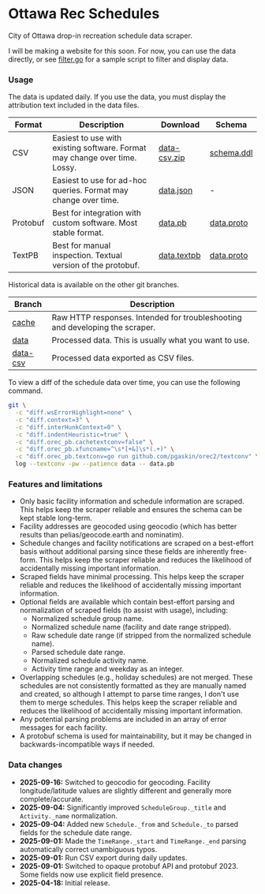 # Ottawa Rec Schedules

City of Ottawa drop-in recreation schedule data scraper.

I will be making a website for this soon. For now, you can use the data directly, or see [filter.go](./examples/filter.go) for a sample script to filter and display data.

### Usage

The data is updated daily. If you use the data, you must display the attribution text included in the data files.

| Format | Description | Download | Schema |
| --- | --- | --- | --- |
| CSV | Easiest to use with existing software. Format may change over time. Lossy. | [data-csv.zip](https://github.com/pgaskin/orec2/archive/refs/heads/data-csv.zip) | [schema.ddl](https://github.com/pgaskin/orec2/raw/refs/heads/data-csv/schema.ddl) |
| JSON | Easiest to use for ad-hoc queries. Format may change over time. | [data.json](https://github.com/pgaskin/orec2/raw/refs/heads/data/data.json) | - |
| Protobuf | Best for integration with custom software. Most stable format. | [data.pb](https://github.com/pgaskin/orec2/raw/refs/heads/data/data.pb) | [data.proto](https://github.com/pgaskin/orec2/raw/refs/heads/data/data.proto) |
| TextPB | Best for manual inspection. Textual version of the protobuf. | [data.textpb](https://github.com/pgaskin/orec2/raw/refs/heads/data/data.textpb) | [data.proto](https://github.com/pgaskin/orec2/raw/refs/heads/data/data.proto) |

Historical data is available on the other git branches.

| Branch | Description |
| --- | --- |
| [cache](https://github.com/pgaskin/orec2/tree/cache) | Raw HTTP responses. Intended for troubleshooting and developing the scraper. |
| [data](https://github.com/pgaskin/orec2/tree/data) | Processed data. This is usually what you want to use. |
| [data-csv](https://github.com/pgaskin/orec2/tree/data-csv) | Processed data exported as CSV files. |

To view a diff of the schedule data over time, you can use the following command.

```bash
git \
  -c "diff.wsErrorHighlight=none" \
  -c "diff.context=3" \
  -c "diff.interHunkContext=0" \
  -c "diff.indentHeuristic=true" \
  -c "diff.orec_pb.cachetextconv=false" \
  -c "diff.orec_pb.xfuncname=^\s*[+&]\s*(.+)" \
  -c "diff.orec_pb.textconv=go run github.com/pgaskin/orec2/textconv" \
  log --textconv -pw --patience data -- data.pb
```

### Features and limitations

- Only basic facility information and schedule information are scraped. This helps keep the scraper reliable and ensures the schema can be kept stable long-term.
- Facility addresses are geocoded using geocodio (which has better results than pelias/geocode.earth and nominatim).
- Schedule changes and facility notifications are scraped on a best-effort basis without additional parsing since these fields are inherently free-form. This helps keep the scraper reliable and reduces the likelihood of accidentally missing important information.
- Scraped fields have minimal processing. This helps keep the scraper reliable and reduces the likelihood of accidentally missing important information.
- Optional fields are available which contain best-effort parsing and normalization of scraped fields (to assist with usage), including:
  - Normalized schedule group name.
  - Normalized schedule name (facility and date range stripped).
  - Raw schedule date range (if stripped from the normalized schedule name).
  - Parsed schedule date range.
  - Normalized schedule activity name.
  - Activity time range and weekday as an integer.
- Overlapping schedules (e.g., holiday schedules) are not merged. These schedules are not consistently formatted as they are manually named and created, so although I attempt to parse time ranges, I don't use them to merge schedules. This helps keep the scraper reliable and reduces the likelihood of accidentally missing important information.
- Any potential parsing problems are included in an array of error messages for each facility.
- A protobuf schema is used for maintainability, but it may be changed in backwards-incompatible ways if needed.

### Data changes

- **2025-09-16:** Switched to geocodio for geocoding. Facility longitude/latitude values are slightly different and generally more complete/accurate.
- **2025-09-04:** Significantly improved `ScheduleGroup._title` and `Activity._name` normalization.
- **2025-09-04:** Added new `Schedule._from` and `Schedule._to` parsed fields for the schedule date range.
- **2025-09-01:** Made the `TimeRange._start` and `TimeRange._end` parsing automatically correct unambiguous typos.
- **2025-09-01:** Run CSV export during daily updates.
- **2025-09-01:** Switched to opaque protobuf API and protobuf 2023. Some fields now use explicit field presence.
- **2025-04-18:** Initial release.
